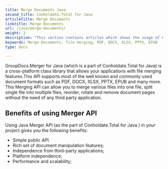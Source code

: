 ```yaml
---
title: Merge Documents Java
second_title: Conholdate.Total for Java
articleTitle: Merge Documents
linktitle: Merge Documents
url: /java/merge-documents/
weight: 3
description: "This section contains articles which shows the usage of GroupDocs.Merger for Java (which is a part of Conholdate.Total for Java) API. This Java API is a cross-platform class library that enables your applications with file merging features. It supports most of the commonly used document formats such as PDF, DOCX, XLSX, PPTX, EPUB and others."
keywords: Merge Documents, file merging, PDF, DOCX, XLSX, PPTX, EPUB
type: docs

---
```


GroupDocs.Merger for Java (which is a part of Conholdate.Total for Java) is a cross-platform class library that allows your applications with file merging features.This API supports most of the well known and commonly used document formats such as PDF, DOCX, XLSX, PPTX, EPUB and many more.
This Merging API can allow you to merge various files into one file, split single file into multiple files, reorder, rotate and remove document pages without the need of any third party application.

## Benefits of using Merger API

Using Java Merger API (as the part of Conholdate.Total for Java ) in your project gives you the following benefits:

- Simple public API.
- Rich set of document manipulation features;
- Independence from third-party applications;
- Platform independence;
- Performance and scalability;




